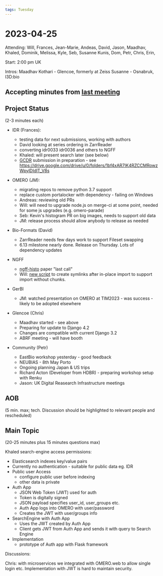 ```yaml
---
tags: Tuesday
---
```


# 2023-04-25

Attending: Will, Frances, Jean-Marie, Andeas, David, Jason, Maadhav, Khaled, Dominik, Melissa, Kyle, Seb, Susanne Kunis, Dom, Petr, Chris, Erin, 

Start: 2:00 pm UK

Intros:
    Maadhav Kothari - Glencoe, formerly at Zeiss
    Susanne - Osnabruk, I3D:bio 

## Accepting minutes from [last meeting](https://github.com/ome/meeting-minutes)

## Project Status

(2-3 minutes each)

- IDR (Frances):
    - testing data for next submissions, working with authors
    - David looking at series ordering in ZarrReader
    - converting idr0033 idr0036 and others to NGFF
    - Khaled: will present search later (see below)
    - [GCDR](https://globalbiodata.org/scientific-activities/global-core-biodata-resources/gcbr-selection-2023/) submission in preparation - see https://drive.google.com/drive/u/0/folders/1bf4xAR7IK4RZCCMRowzWpylDIdlT_V8s

- OMERO (JM):
    - migrating repos to remove python 3.7 support
    - replace custom portalocker with dependency - failing on Windows
    - Andreas: reviewing old PRs
    - Will: will need to upgrade node.js on merge-ci at some point, needed for some js upgrades (e.g. omero-parade)
    - Seb: Kevin's histogram PR on big images, needs to support old data
    - JM: release process should allow anybody to release as needed

- Bio-Formats (David)
    - ZarrReader needs few days work to support Fileset swapping
    - 6.13 milestone nearly done. Release on Thursday. Lots of dependency updates

- NGFF 
    - [ngff-histo](https://docs.google.com/document/d/1afMmTqqo1EoUGX76UR7CeknQ4lgcuG2z5m6sVMIScWo/edit#) paper "last call"
    - Will: [new script](https://github.com/IDR/idr-utils/pull/54) to create symlinks after in-place import to support import without chunks.

- GerBI
    - JM: watched presentation on OMERO at TIM2023 - was success - likely to be adopted elsewhere

- Glencoe (Chris)
    - Maadhav started - see above
    - Preparing for update to Django 4.2
    - Changes are compatible with current Django 3.2
    - ABRF meeting - will have booth

- Community (Petr)
    - EastBio workshop yesterday - good feedback
    - NEUBIAS - 8th May Porto
    - Ongoing planning Japan & US trips
    - Richard Acton (Developer from HDBR) - preparing workshop setup with Renku
    - Jason: UK Digital Reasearch Infrastructure meetings

## AOB

(5 min. max; tech. Discussion should be highlighted to relevant people and rescheduled)

## Main Topic

(20-25 minutes plus 15 minutes questions max)

Khaled search-engine access permissions:

 - Elasticsearch indexes key/value pairs
 - Currently no authentication - suitable for public data eg. IDR
 - Public user Access
     - configure public user before indexing
     - other data is private
 - Auth App
     - JSON Web Token (JWT) used for auth
     - Token is digitally signed
     - JSON payload specifies user_id, user_groups etc.
     - Auth App logs into OMERO with user/password
     - Creates the JWT with user/groups info
 - SearchEngine with Auth App
     - Uses the JWT created by Auth App
     - Client gets JWT from Auth App and sends it with query to Search Engine
 - Implementation
     - prototype of Auth app with Flask framework

Discussions:

Chris: with microservices we integrated with OMERO.web to allow single login etc.
Implementation with JWT is hard to maintain security.


